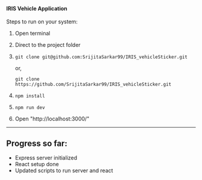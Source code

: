 #### IRIS Vehicle Application

Steps to run on your system:

1. Open terminal
2. Direct to the project folder
3. `git clone git@github.com:SrijitaSarkar99/IRIS_vehicleSticker.git`
   
   or,

   `git clone https://github.com/SrijitaSarkar99/IRIS_vehicleSticker.git`
4. `npm install`
5. `npm run dev`
6. Open "http://localhost:3000/"

-----

## Progress so far:
- Express server initialized
- React setup done
- Updated scripts to run server and react